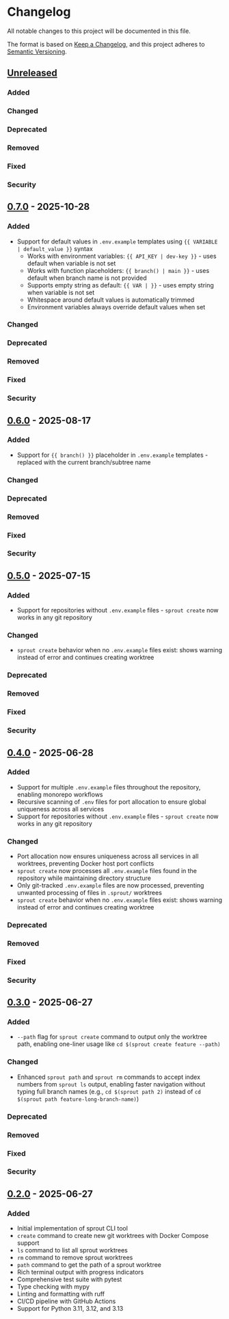 # Changelog

All notable changes to this project will be documented in this file.

The format is based on [Keep a Changelog](https://keepachangelog.com/en/1.0.0/),
and this project adheres to [Semantic Versioning](https://semver.org/spec/v2.0.0.html).

## [Unreleased]

### Added

### Changed

### Deprecated

### Removed

### Fixed

### Security

## [0.7.0] - 2025-10-28

### Added
- Support for default values in `.env.example` templates using `{{ VARIABLE | default_value }}` syntax
  - Works with environment variables: `{{ API_KEY | dev-key }}` - uses default when variable is not set
  - Works with function placeholders: `{{ branch() | main }}` - uses default when branch name is not provided
  - Supports empty string as default: `{{ VAR | }}` - uses empty string when variable is not set
  - Whitespace around default values is automatically trimmed
  - Environment variables always override default values when set

### Changed

### Deprecated

### Removed

### Fixed

### Security

## [0.6.0] - 2025-08-17

### Added
- Support for `{{ branch() }}` placeholder in `.env.example` templates - replaced with the current branch/subtree name

### Changed

### Deprecated

### Removed

### Fixed

### Security

## [0.5.0] - 2025-07-15

### Added
- Support for repositories without `.env.example` files - `sprout create` now works in any git repository

### Changed
- `sprout create` behavior when no `.env.example` files exist: shows warning instead of error and continues creating worktree

### Deprecated

### Removed

### Fixed

### Security

## [0.4.0] - 2025-06-28

### Added
- Support for multiple `.env.example` files throughout the repository, enabling monorepo workflows
- Recursive scanning of `.env` files for port allocation to ensure global uniqueness across all services
- Support for repositories without `.env.example` files - `sprout create` now works in any git repository

### Changed
- Port allocation now ensures uniqueness across all services in all worktrees, preventing Docker host port conflicts
- `sprout create` now processes all `.env.example` files found in the repository while maintaining directory structure
- Only git-tracked `.env.example` files are now processed, preventing unwanted processing of files in `.sprout/` worktrees
- `sprout create` behavior when no `.env.example` files exist: shows warning instead of error and continues creating worktree

### Deprecated

### Removed

### Fixed

### Security

## [0.3.0] - 2025-06-27

### Added
- `--path` flag for `sprout create` command to output only the worktree path, enabling one-liner usage like `cd $(sprout create feature --path)`

### Changed
- Enhanced `sprout path` and `sprout rm` commands to accept index numbers from `sprout ls` output, enabling faster navigation without typing full branch names (e.g., `cd $(sprout path 2)` instead of `cd $(sprout path feature-long-branch-name)`)

### Deprecated

### Removed

### Fixed

### Security

## [0.2.0] - 2025-06-27

### Added
- Initial implementation of sprout CLI tool
- `create` command to create new git worktrees with Docker Compose support
- `ls` command to list all sprout worktrees
- `rm` command to remove sprout worktrees
- `path` command to get the path of a sprout worktree
- Rich terminal output with progress indicators
- Comprehensive test suite with pytest
- Type checking with mypy
- Linting and formatting with ruff
- CI/CD pipeline with GitHub Actions
- Support for Python 3.11, 3.12, and 3.13

[Unreleased]: https://github.com/SecDev-Lab/sprout/compare/v0.7.0...HEAD
[0.2.0]: https://github.com/SecDev-Lab/sprout/compare/v0.2.0...HEAD

[0.3.0]: https://github.com/SecDev-Lab/sprout/compare/v0.3.0...HEAD

[0.4.0]: https://github.com/SecDev-Lab/sprout/compare/v0.4.0...HEAD

[0.5.0]: https://github.com/SecDev-Lab/sprout/compare/v0.5.0...HEAD

[0.6.0]: https://github.com/SecDev-Lab/sprout/compare/v0.6.0...HEAD

[0.7.0]: https://github.com/SecDev-Lab/sprout/compare/v0.7.0...HEAD

